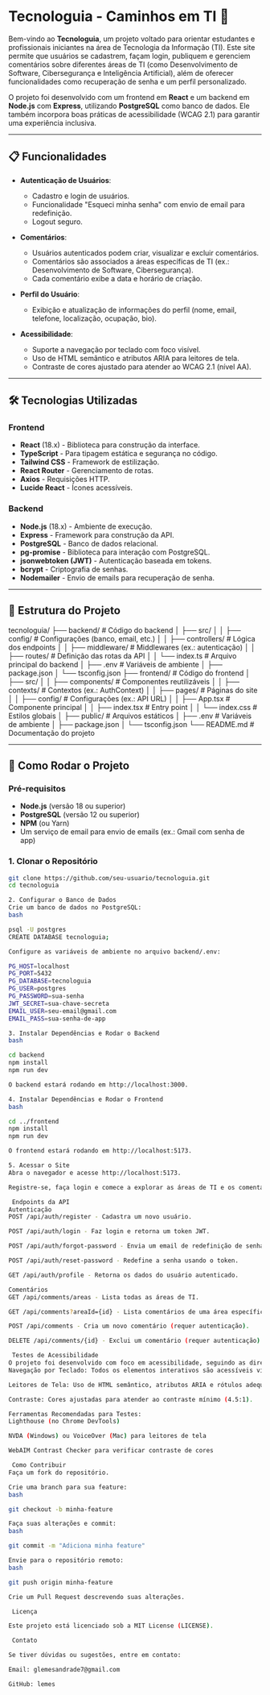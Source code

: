 # Tecnologuia - Caminhos em TI 🚀

Bem-vindo ao **Tecnologuia**, um projeto voltado para orientar estudantes e profissionais iniciantes na área de Tecnologia da Informação (TI). Este site permite que usuários se cadastrem, façam login, publiquem e gerenciem comentários sobre diferentes áreas de TI (como Desenvolvimento de Software, Cibersegurança e Inteligência Artificial), além de oferecer funcionalidades como recuperação de senha e um perfil personalizado.

O projeto foi desenvolvido com um frontend em **React** e um backend em **Node.js** com **Express**, utilizando **PostgreSQL** como banco de dados. Ele também incorpora boas práticas de acessibilidade (WCAG 2.1) para garantir uma experiência inclusiva.

---

## 📋 **Funcionalidades**

- **Autenticação de Usuários**:
  - Cadastro e login de usuários.
  - Funcionalidade "Esqueci minha senha" com envio de email para redefinição.
  - Logout seguro.

- **Comentários**:
  - Usuários autenticados podem criar, visualizar e excluir comentários.
  - Comentários são associados a áreas específicas de TI (ex.: Desenvolvimento de Software, Cibersegurança).
  - Cada comentário exibe a data e horário de criação.

- **Perfil do Usuário**:
  - Exibição e atualização de informações do perfil (nome, email, telefone, localização, ocupação, bio).

- **Acessibilidade**:
  - Suporte a navegação por teclado com foco visível.
  - Uso de HTML semântico e atributos ARIA para leitores de tela.
  - Contraste de cores ajustado para atender ao WCAG 2.1 (nível AA).

---

## 🛠️ **Tecnologias Utilizadas**

### **Frontend**
- **React** (18.x) - Biblioteca para construção da interface.
- **TypeScript** - Para tipagem estática e segurança no código.
- **Tailwind CSS** - Framework de estilização.
- **React Router** - Gerenciamento de rotas.
- **Axios** - Requisições HTTP.
- **Lucide React** - Ícones acessíveis.

### **Backend**
- **Node.js** (18.x) - Ambiente de execução.
- **Express** - Framework para construção da API.
- **PostgreSQL** - Banco de dados relacional.
- **pg-promise** - Biblioteca para interação com PostgreSQL.
- **jsonwebtoken (JWT)** - Autenticação baseada em tokens.
- **bcrypt** - Criptografia de senhas.
- **Nodemailer** - Envio de emails para recuperação de senha.

---

## 📂 **Estrutura do Projeto**
tecnologuia/
├── backend/                    # Código do backend
│   ├── src/
│   │   ├── config/             # Configurações (banco, email, etc.)
│   │   ├── controllers/        # Lógica dos endpoints
│   │   ├── middleware/         # Middlewares (ex.: autenticação)
│   │   ├── routes/             # Definição das rotas da API
│   │   └── index.ts            # Arquivo principal do backend
│   ├── .env                    # Variáveis de ambiente
│   ├── package.json
│   └── tsconfig.json
├── frontend/                   # Código do frontend
│   ├── src/
│   │   ├── components/         # Componentes reutilizáveis
│   │   ├── contexts/           # Contextos (ex.: AuthContext)
│   │   ├── pages/              # Páginas do site
│   │   ├── config/             # Configurações (ex.: API URL)
│   │   ├── App.tsx             # Componente principal
│   │   ├── index.tsx           # Entry point
│   │   └── index.css           # Estilos globais
│   ├── public/                 # Arquivos estáticos
│   ├── .env                    # Variáveis de ambiente
│   ├── package.json
│   └── tsconfig.json
└── README.md                   # Documentação do projeto

---

## 🚀 **Como Rodar o Projeto**

### **Pré-requisitos**
- **Node.js** (versão 18 ou superior)
- **PostgreSQL** (versão 12 ou superior)
- **NPM** (ou Yarn)
- Um serviço de email para envio de emails (ex.: Gmail com senha de app)

### **1. Clonar o Repositório**
```bash
git clone https://github.com/seu-usuario/tecnologuia.git
cd tecnologuia

2. Configurar o Banco de Dados
Crie um banco de dados no PostgreSQL:
bash

psql -U postgres
CREATE DATABASE tecnologuia;

Configure as variáveis de ambiente no arquivo backend/.env:

PG_HOST=localhost
PG_PORT=5432
PG_DATABASE=tecnologuia
PG_USER=postgres
PG_PASSWORD=sua-senha
JWT_SECRET=sua-chave-secreta
EMAIL_USER=seu-email@gmail.com
EMAIL_PASS=sua-senha-de-app

3. Instalar Dependências e Rodar o Backend
bash

cd backend
npm install
npm run dev

O backend estará rodando em http://localhost:3000.

4. Instalar Dependências e Rodar o Frontend
bash

cd ../frontend
npm install
npm run dev

O frontend estará rodando em http://localhost:5173.

5. Acessar o Site
Abra o navegador e acesse http://localhost:5173.

Registre-se, faça login e comece a explorar as áreas de TI e os comentários!

 Endpoints da API
Autenticação
POST /api/auth/register - Cadastra um novo usuário.

POST /api/auth/login - Faz login e retorna um token JWT.

POST /api/auth/forgot-password - Envia um email de redefinição de senha.

POST /api/auth/reset-password - Redefine a senha usando o token.

GET /api/auth/profile - Retorna os dados do usuário autenticado.

Comentários
GET /api/comments/areas - Lista todas as áreas de TI.

GET /api/comments?areaId={id} - Lista comentários de uma área específica.

POST /api/comments - Cria um novo comentário (requer autenticação).

DELETE /api/comments/{id} - Exclui um comentário (requer autenticação).

 Testes de Acessibilidade
O projeto foi desenvolvido com foco em acessibilidade, seguindo as diretrizes do WCAG 2.1 (nível AA):
Navegação por Teclado: Todos os elementos interativos são acessíveis via teclado com foco visível.

Leitores de Tela: Uso de HTML semântico, atributos ARIA e rótulos adequados.

Contraste: Cores ajustadas para atender ao contraste mínimo (4.5:1).

Ferramentas Recomendadas para Testes:
Lighthouse (no Chrome DevTools)

NVDA (Windows) ou VoiceOver (Mac) para leitores de tela

WebAIM Contrast Checker para verificar contraste de cores

 Como Contribuir
Faça um fork do repositório.

Crie uma branch para sua feature:
bash

git checkout -b minha-feature

Faça suas alterações e commit:
bash

git commit -m "Adiciona minha feature"

Envie para o repositório remoto:
bash

git push origin minha-feature

Crie um Pull Request descrevendo suas alterações.

 Licença

Este projeto está licenciado sob a MIT License (LICENSE).

 Contato

Se tiver dúvidas ou sugestões, entre em contato:

Email: glemesandrade7@gmail.com

GitHub: lemes
